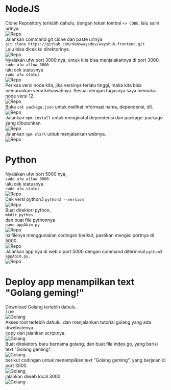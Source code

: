 # NodeJS  
Clone Repository terlebih dahulu, dengan tekan tombol `<> CODE`, lalu salin urlnya.  
![Repo](scr/Foto-1-0.png)  
Jalankan command git clone dan paste urlnya  
`git clone https://github.com/dumbwaysdev/wayshub-frontend.git`  
Lalu bisa dicek isi direktorinya.  
![Repo](scr/Foto-1-1.png)  
Nyalakan ufw port 3000 nya, untuk kita bisa menjalakannya di port 3000,  
`sudo ufw allow 3000`  
lalu cek statusnya  
`sudo ufw status`  
![Repo](scr/Foto-1-2.png)  
Periksa versi node kita, jika versinya terlalu tinggi, maka kita bisa menurunkan versi kebawahnya. 
Sesuai dengan tugasnya saya memakai node versi 12.  
![Repo](scr/Foto-1-3.png)  
Buka `cat package.json` untuk melihat informasi nama, dependensi, dll.  
![Repo](scr/Foto-1-4.png)  
Jalankan `npm install` untuk menginstal dependensi dan package-package yang dibutuhkan.  
![Repo](scr/Foto-1-5.png)  
Jalankan `npm start` untuk menjalankan webnya.  
![Repo](scr/Foto-1-6.png)  

# Python  
Nyalakan ufw port 5000 nya,  
`sudo ufw allow 5000`  
lalu cek statusnya    
`sudo ufw status`  
![Repo](scr/Foto-2-0.png)  
Cek versi python3 `python3 --version`  
![Repo](scr/Foto-2-1.png)  
Buat direktori python,  
`mkdir python`  
dan buat file pythonnya  
`nano appAbim.py`    
![Repo](scr/Foto-2-2.png)    
Isi filenya menggunakan codingan berikut, pastikan mengisi portnya di 5000.  
![Repo](scr/Foto-2-3.png)    
Jalankan app nya di web diport 5000 dengan command diterminal `python3 appAbim.py.`  
![Repo](scr/Foto-2-4.png)    

# Deploy app menampilkan text "Golang geming!"  
Download Golang terlebih dahulu.   
`link`  
![Golang](scr/Foto-3-0.png)   
Akses root terlebih dahulu, dan menjalankan tutorial golang yang ada diwebsitenya.  
copy dan jalankan scriptnya.  
![Golang](scr/Foto-3-1.png)   
Buat direketory baru bernama golang, dan buat file index.go, yang berisi text "Golang geming".  
![Golang](scr/Foto-3-2.png)   
berikut codingan untuk menampilkan text "Golang geming", yang berjalan di port 3000.    
![Golang](scr/Foto-3-3.png)   
jalankan diweb local 3000.  
![Golang](scr/Foto-3-4.png)   


